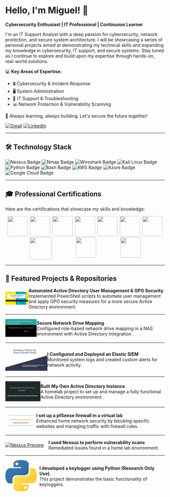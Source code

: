 # Hello, I'm Miguel! 👋

**Cybersecurity Enthusiast | IT Professional | Continuous Learner**

I'm an IT Support Analyst with a deep passion for cybersecurity, network protection, and secure system architecture. I will be showcasing a series of personal projects aimed at demonstrating my technical skills and expanding my knowledge in cybersecurity, IT support, and secure systems. Stay tuned as I continue to explore and build upon my expertise through hands-on, real-world solutions.

💻 **Key Areas of Expertise:**
- 🔒 Cybersecurity & Incident Response
- 🖥️ System Administration
- 🔧 IT Support & Troubleshooting
- 📊 Network Protection & Vulnerability Scanning

🌟 Always learning, always building. Let's secure the future together!

<p align="left">
  <a href="mailto:miguelkent3@gmail.com"><img src="https://img.shields.io/badge/Gmail-red?style=for-the-badge&logo=gmail&logoColor=white" alt="Gmail"></a>
  <a href="https://www.linkedin.com/in/miguelkent/"><img src="https://img.shields.io/badge/LinkedIn-blue?style=for-the-badge&logo=linkedin&logoColor=white" alt="LinkedIn"></a>
</p>

---

## 🛠️ Technology Stack 

<p>
  <img src="https://img.shields.io/badge/Nessus-0A7E05?style=for-the-badge&logo=nessus&logoColor=white" alt="Nessus Badge"/>
  <img src="https://img.shields.io/badge/Nmap-4EAA25?style=for-the-badge&logo=nmap&logoColor=white" alt="Nmap Badge"/>
  <img src="https://img.shields.io/badge/Wireshark-1679A7?style=for-the-badge&logo=wireshark&logoColor=white" alt="Wireshark Badge"/>
  <img src="https://img.shields.io/badge/Kali_Linux-557C94?style=for-the-badge&logo=kali-linux&logoColor=white" alt="Kali Linux Badge"/>
  <img src="https://img.shields.io/badge/Python-3776AB?style=for-the-badge&logo=python&logoColor=white" alt="Python Badge"/>
  <img src="https://img.shields.io/badge/Bash-4EAA25?style=for-the-badge&logo=gnu-bash&logoColor=white" alt="Bash Badge"/>
  <img src="https://img.shields.io/badge/AWS-FF9900?style=for-the-badge&logo=amazon-aws&logoColor=white" alt="AWS Badge"/>
  <img src="https://img.shields.io/badge/Azure-0078D4?style=for-the-badge&logo=microsoft-azure&logoColor=white" alt="Azure Badge"/>
  <img src="https://img.shields.io/badge/Google_Cloud-4285F4?style=for-the-badge&logo=google-cloud&logoColor=white" alt="Google Cloud Badge"/>
</p>

---

## 🎓 Professional Certifications

Here are the certifications that showcase my skills and knowledge:

<div style="display: flex; flex-wrap: wrap; justify-content: space-evenly;">
  <a href="https://www.credly.com/badges/318858b5-14da-4484-8f6e-74562b29bb6a/public_url"><img src="https://images.credly.com/size/64x64/images/0c6d9839-f468-4adc-987d-5cfae4a9ee67/image.png" style="width: 64px; height: 64px;"></a>
  <a href="https://www.credly.com/badges/c2c6523c-9a11-49e4-a189-816dd372a89c/public_url"><img src="https://images.credly.com/size/64x64/images/63482325-a0d6-4f64-ae75-f5f33922c7d0/CompTIA_A_2Bce.png" style="width: 64px; height: 64px;"></a>
  <a href="https://www.credly.com/badges/2694a9bc-83f4-402a-8744-7c2484fbcc9a/public_url"><img src="https://images.credly.com/size/64x64/images/be8fcaeb-c769-4858-b567-ffaaa73ce8cf/image.png" style="width: 64px; height: 64px;"></a>
  <a href="https://www.credly.com/badges/637d7259-f22f-4fc0-b39b-7895b12c0e9b/public_url"><img src="https://images.credly.com/size/64x64/images/74790a75-8451-400a-8536-92d792c5184a/CompTIA_Security_2Bce.png" style="width: 64px; height: 64px;"></a>
  <a href="https://www.credly.com/badges/35748d57-2838-4e74-a6f1-cc9fd76ec091/public_url"><img src="https://images.credly.com/size/64x64/images/a850079a-75bb-41e1-adae-dedfabcf597c/Professional_Certificate_-_IBM_Cybersecurity_Analyst.png" style="width: 64px; height: 64px;"></a>
  <a href="https://www.credly.com/badges/3b67395f-85bd-49b3-8e5a-ba2d0481f891/public_url"><img src="https://images.credly.com/size/64x64/images/5cb4b153-44d8-410c-97c6-6afba3faa4af/Comptia_CySA_2Bce.png" style="width: 64px; height: 64px;"></a>
  <a href="https://www.credly.com/badges/ae6579d6-3e0a-447c-bc5f-9b8d82855770/public_url"><img src="https://images.credly.com/size/64x64/images/00634f82-b07f-4bbd-a6bb-53de397fc3a6/image.png" style="width: 64px; height: 64px;"></a>
  <a href="https://www.credly.com/badges/4b76d54e-91aa-4b34-afb1-132948b07d8b/public_url"><img src="https://images.credly.com/size/680x680/images/eda22a60-7b46-426c-89df-681b25600b9f/blob" style="width: 70px; height: 70px;"></a>
  <a href="https://www.credly.com/badges/141042aa-f085-4a18-b878-0e2672af1024/public_url"><img src="https://images.credly.com/size/64x64/images/336eebfc-0ac3-4553-9a67-b402f491f185/azure-administrator-associate-600x600.png" style="width: 64px; height: 64px;"></a>
  <a href="https://www.credly.com/badges/43aa8891-7533-4e10-90bf-e6c2cb1f0f73/public_url"><img src="https://images.credly.com/size/64x64/images/e1fc05b2-959b-45a4-8d20-124b1df121fe/CompTIA_Network_2Bce.png" style="width: 64px; height: 64px;"></a>
</div>

---

## 🚀 Featured Projects & Repositories

<div style="display: flex; align-items: center; margin-bottom: 15px;">
  <a href="https://github.com/MiguelKnt/Active-Directory-Security-GPO-and-PowerShell-Automation/blob/main/Active%20Directory%20Automation_%20User%20Management%20%26%20GPO%20Security.pdf" target="_blank">
    <img src="https://github.com/MiguelKnt/Active-Directory-Security-GPO-and-PowerShell-Automation/blob/main/image.png" alt="Active Directory GPO and PowerShell Automation Preview" width="150" style="margin-right: 15px;">
  </a>
  <div>
    <strong>Automated Active Directory User Management & GPO Security</strong><br>
    Implemented PowerShell scripts to automate user management and apply GPO security measures for a more secure Active Directory environment.
  </div>
</div>

---

<div style="display: flex; align-items: center; margin-bottom: 15px;">
  <a href="https://github.com/MiguelKnt/RoleBased-Drive-Mapping-NAS/blob/main/NAS_Drive%20Mapping.pdf" target="_blank">
    <img src="https://github.com/MiguelKnt/RoleBased-Drive-Mapping-NAS/blob/main/Network%20Drive%20Mapping.PNG" alt="Role Based Drive Mapping NAS Preview" width="150" style="margin-right: 15px;">
  </a>
  <div>
    <strong>Secure Network Drive Mapping</strong><br>
    Configured role-based network drive mapping in a NAS environment with Active Directory integration.
  </div>
</div>

---

<div style="display: flex; align-items: center; margin-bottom: 15px;">
  <a href="https://github.com/MiguelKnt/Elastic-SIEM-Home-Lab/blob/main/SIEM_Home_Lab_Project_Presentation.pdf" target="_blank">
    <img src="https://raw.githubusercontent.com/MiguelKnt/Elastic-SIEM-Home-Lab/main/Siem%20Preview.jpg" alt="Elastic SIEM Preview" width="150" style="margin-right: 15px;">
  </a>
  <div>
    <strong>I Configured and Deployed an Elastic SIEM</strong><br>
    Monitored system logs and created custom alerts for network activity.
  </div>
</div>

---

<div style="display: flex; align-items: center; margin-bottom: 15px;">
  <a href="https://github.com/MiguelKnt/Active-Directory-Homelab/blob/main/Active%20Directory%20Part%201%20(1).pdf" target="_blank">
    <img src="https://github.com/MiguelKnt/Active-Directory-Homelab/blob/main/Active%20Directory%20preview%20image.jpg" alt="Active Directory Homelab Preview" width="150" style="margin-right: 15px; height: auto;">
  </a>
  <div>
    <strong>Built My Own Active Directory Instance</strong><br>
    A homelab project to set up and manage a fully functional Active Directory environment.
  </div>
</div>

---

<div style="display: flex; align-items: center; margin-bottom: 15px;">
  <a href="https://github.com/MiguelKnt/pfSense-Firewall-Project/blob/main/pfSense%20Firewall%20Project_%20Securing%20My%20Home%20Lab%20(1).pdf" target="_blank">
    <img src="https://raw.githubusercontent.com/MiguelKnt/pfSense-Firewall-Project/main/Firewall%20Preview.png" alt="pfSense Firewall Preview" width="150" style="margin-right: 15px;">
  </a>
  <div>
    <strong>I set up a pfSense firewall in a virtual lab</strong><br>
    Enhanced home network security by blocking specific websites and managing traffic with firewall rules.
  </div>
</div>

---

<div style="display: flex; align-items: center; margin-bottom: 15px;">
  <a href="https://github.com/MiguelKnt/Nessus-Vulnerability-Scanning/blob/main/Nessus_SMB_Vulnerability_Remediation.pdf" target="_blank">
    <img src="https://raw.githubusercontent.com/MiguelKnt/Nessus-Vulnerability-Scanning/main/Nessus%20Preview.jpg" alt="Nessus Preview" width="150" style="margin-right: 15px;">
  </a>
  <div>
    <strong>I used Nessus to perform vulnerability scans</strong><br>
    Remediated issues found in a home lab environment.
  </div>
</div>

---

<div style="display: flex; align-items: center; margin-bottom: 15px;">
  <a href="https://github.com/MiguelKnt/Python-Keylogger-Local-Testing-Only-/blob/main/README.md" target="_blank">
    <img src="https://github.com/MiguelKnt/Python-Keylogger-Local-Testing-Only-/blob/main/python-logo.png" alt="Python Keylogger" width="100" style="margin-right: 15px; height: auto;">
  </a>
  <div>
    <strong>I developed a keylogger using Python (Research Only Use).</strong><br>
    This project demonstrates the basic functionality of keyloggers.
  </div>
</div>
